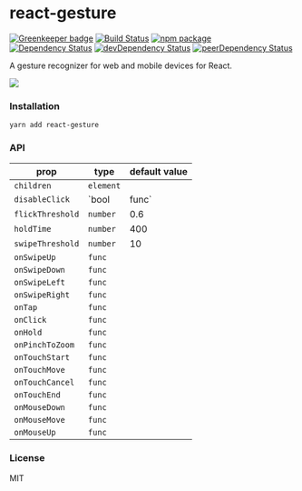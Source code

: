 # react-gesture

[![Greenkeeper badge](https://badges.greenkeeper.io/opensource-cards/react-gesture.svg)](https://greenkeeper.io/)
[![Build Status](https://travis-ci.org/opensource-cards/react-gesture.svg?branch=master)](https://travis-ci.org/opensource-cards/react-gesture)
[![npm package](https://badge.fury.io/js/react-gesture.svg)](https://www.npmjs.org/package/react-gesture)
[![Dependency Status](https://david-dm.org/opensource-cards/react-gesture.svg)](https://david-dm.org/opensource-cards/react-gesture)
[![devDependency Status](https://david-dm.org/opensource-cards/react-gesture/dev-status.svg)](https://david-dm.org/opensource-cards/react-gesture#info=devDependencies)
[![peerDependency Status](https://david-dm.org/opensource-cards/react-gesture/peer-status.svg)](https://david-dm.org/opensource-cards/react-gesture#info=peerDependencies)

A gesture recognizer for web and mobile devices for React.

![](https://github.com/opensource-cards/react-gesture/blob/master/demo.gif)

### Installation

```
yarn add react-gesture
```

### API

prop               | type                  | default value
-------------------|-----------------------|--------------
`children`         | `element`             |
`disableClick`     | `bool | func`         |
`flickThreshold`   | `number`              | 0.6
`holdTime`         | `number`              | 400
`swipeThreshold`   | `number`              | 10
`onSwipeUp`        | `func`                |
`onSwipeDown`      | `func`                |
`onSwipeLeft`      | `func`                |
`onSwipeRight`     | `func`                |
`onTap`            | `func`                |
`onClick`          | `func`                |
`onHold`           | `func`                |
`onPinchToZoom`    | `func`                |
`onTouchStart`     | `func`                |
`onTouchMove`      | `func`                |
`onTouchCancel`    | `func`                |
`onTouchEnd`       | `func`                |
`onMouseDown`      | `func`                |
`onMouseMove`      | `func`                |
`onMouseUp`        | `func`                |

### License

MIT

